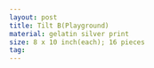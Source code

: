 ```yaml
---
layout: post
title: Tilt B(Playground)
material: gelatin silver print
size: 8 x 10 inch(each); 16 pieces
tag:
---
```

